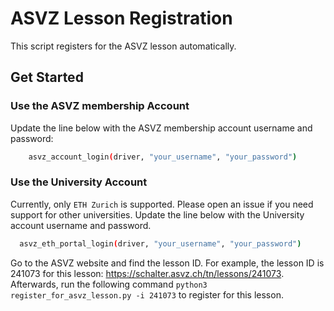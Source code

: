 # ASVZ Lesson Registration
This script registers for the ASVZ lesson automatically.

## Get Started
### Use the ASVZ membership Account
Update the line below with the ASVZ membership account username and password:
```bash
    asvz_account_login(driver, "your_username", "your_password")
```
### Use the University Account
Currently, only `ETH Zurich` is supported. Please open an issue if you need support for other universities.
Update the line below with the University account username and password.
```bash
  asvz_eth_portal_login(driver, "your_username", "your_password")
```

Go to the ASVZ website and find the lesson ID. For example, the lesson ID is 241073 for this lesson: https://schalter.asvz.ch/tn/lessons/241073.
Afterwards, run the following command
`python3 register_for_asvz_lesson.py -i 241073` to register for this lesson.